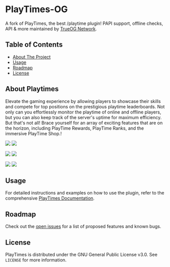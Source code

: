 # PlayTimes-OG

A fork of PlayTimes, the best /playtime plugin! PAPI support, offline checks, API & more maintained by [TrueOG Network](https://true-og.net/).

## Table of Contents
- [About The Project](#about-the-project)
- [Usage](#usage)
- [Roadmap](#roadmap)
- [License](#license)

## About Playtimes

Elevate the gaming experience by allowing players to showcase their skills and compete for top positions on the prestigious playtime leaderboards. Not only can you effortlessly monitor the playtime of online and offline players, but you can also keep track of the server's uptime for maximum efficiency. But that's not all! Brace yourself for an array of exciting features that are on the horizon, including PlayTime Rewards, PlayTime Ranks, and the immersive PlayTime Shop.!

<img src="https://imgur.com/KebViUJ.gif"> <img src="https://imgur.com/v6ErIo9.gif">

<img src="https://imgur.com/VGZ0iuV.gif"> <img src="https://imgur.com/f4A5LRY.gif">

<img src="https://imgur.com/kOy8YSx.gif"> <img src="https://imgur.com/gNYsU00.gif">

## Usage

For detailed instructions and examples on how to use the plugin, refer to the comprehensive [PlayTimes Documentation](https://github.com/CodedRed-Spigot/PlayTimes/wiki).

## Roadmap

Check out the [open issues](https://github.com/NotAlexNoyle/PlayTimes/issues) for a list of proposed features and known bugs.

## License

PlayTimes is distributed under the GNU General Public License v3.0. See `LICENSE` for more information.

